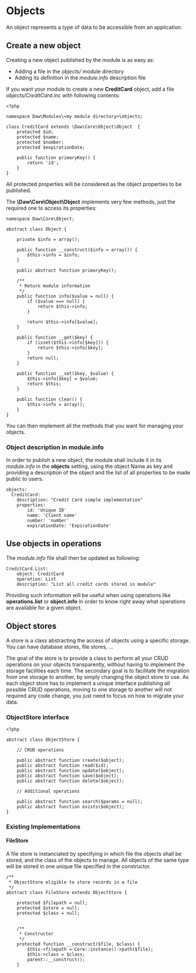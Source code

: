 # Objects

An object represents a type of data to be accessible from an application.

## Create a new object

Creating a new object published by the module is as easy as:
 * Adding a file in the *objects/* module directory
 * Adding its definition in the *module.info* description file

If you want your module to create a new **CreditCard** object, add a file *objects/CreditCard.inc* with following contents:

    <?php

    namespace Daw\Modules\<my module directory>\objects;

    class CreditCard extends \Daw\Core\Object\Object  {
        protected $id;
        protected $name;
        protected $number;
        protected $expirationDate;

        public function primaryKey() {
            return 'id';
        }
    }

All protected properties will be considered as the object properties to be published.


The **\Daw\Core\Object\Object** implements very few methods, just the required one to access its properties:

    namespace Daw\Core\Object;

    abstract class Object {

        private $info = array();

        public function __construct($info = array()) {
            $this->info = $info;
        }

        public abstract function primaryKey();

        /**
         * Return module information
         */
        public function info($value = null) {
            if ($value === null) {
                return $this->info;
            }

            return $this->info[$value];
        }

        public function __get($key) {
            if (isset($this->info[$key])) {
                return $this->info[$key];
            }
            return null;
        }

        public function __set($key, $value) {
            $this->info[$key] = $value;
            return $this;
        }

        public function clear() {
            $this->info = array();
        }
    }

You can then implement all the methods that you want for managing your objects.



### Object description in module.info

In order to publish a new object, the module shall include it in its *module.info* in the **objects** setting, using the object Name as key and providing a description of the object and the list of all properties to be made public to users.

    objects:
      CreditCard:
        description: "Credit Card simple implementation"
        properties:
            id: 'Unique ID'
            name: 'Client name'
            number: 'number'
            expirationDate: 'ExpirationDate'


## Use objects in operations

The *module.info* file shall then be updated as following:

    CreditCard.List:
        object: CreditCard
        operation: List
        description: "List all credit cards stored in module"


Providing such information will be useful when using operations like **operations.list** or **object.info** in order to know right away what operations are available for a given object.


## Object stores

A store is a class abstracting the access of objects using a specific storage. You can have database stores, file stores, ...

The goal of the store is to provide a class to perform all your CRUD operations on your objects transparently, without having to implement the storage facilities each time. The secondary goal is to facilitate the migration from one storage to another, by simply changing the object store to use. As each object store has to implement a unique interface publishing all possible CRUD operations, moving to one storage to another will not required any code change, you just need to focus on how to migrate your data.

### ObjectStore Interface

    <?php

    abstract class ObjectStore {

        // CRUD operations

        public abstract function create($object);
        public abstract function read($id);
        public abstract function update($object);
        public abstract function save($object);
        public abstract function delete($object);

        // Additional operations

        public abstract function search($params = null);
        public abstract function exists($object);
    }


### Existing Implementations

#### FileStore

A file store is instanciated by specifying in which file the objects shall be stored, and the class of the objects to manage.
All objects of the same type will be stored in one unique file specified in the constructor.

    /**
     * ObjectStore eligible to store records in a file
     */
    abstract class FileStore extends ObjectStore {

        protected $filepath = null;
        protected $store = null;
        protected $class = null;


        /**
         * Constructor
         */
        protected function __construct($file, $class) {
            $this->filepath = Core::instance()->path($file);
            $this->class = $class;
            parent::__construct();
        }



